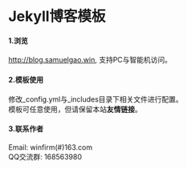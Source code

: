 Jekyll博客模板
================

#### 1.浏览
http://blog.samuelgao.win, 支持PC与智能机访问。  

#### 2.模板使用
修改_config.yml与_includes目录下相关文件进行配置。  
模板可任意使用，但请保留本站**友情链接**。  

#### 3.联系作者
Email: winfirm(#)163.com  
QQ交流群: 168563980  

